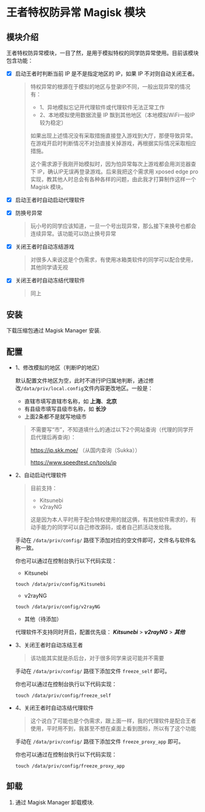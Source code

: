 # 王者特权防异常 Magisk 模块

## 模块介绍

王者特权防异常模块，一目了然，是用于模拟特权的同学防异常使用。目前该模块包含功能：

- [x] 启动王者时判断当前 IP 是不是指定地区的 IP，如果 IP 不对则自动关闭王者。

  > 特权异常的根源在于模拟的地区与登录IP不同，一般出现异常的情况有：
  >
  > - 1、异地模拟忘记开代理软件或代理软件无法正常工作
  > - 2、本地模拟使用数据流量 IP 飘到其他地区（本地模拟WiFi一般IP较为稳定）
  >
  > 如果出现上述情况没有采取措施直接登入游戏到大厅，那便导致异常。在游戏开启时判断情况不对劲直接关掉游戏，再根据实际情况采取相应措施。
  >
  > 这个需求源于我刚开始模拟时，因为怕异常每次上游戏都会用浏览器查下 IP，确认IP无误再登录游戏。后来我把这个需求用 xposed edge pro 实现，教其他人时总会有各种各样的问题，由此我才打算制作这样一个 Magisk 模块。

- [x] 启动王者时自动启动代理软件

- [x] 防换号异常

  > 玩小号的同学应该知道，一旦一个号出现异常，那么接下来换号也都会连续异常。该功能可以防止换号异常

- [x] 关闭王者时自动冻结游戏

  > 对很多人来说这是个伪需求，有使用冰箱类软件的同学可以配合使用，其他同学请无视

- [x] 关闭王者时自动冻结代理软件

  > 同上


## 安装

下载压缩包通过 Magisk Manager 安装.



## 配置

- 1、修改模拟的地区（判断IP的地区）

  默认配置文件地区为空，此时不进行IP归属地判断，通过修改`/data/priv/local.config`文件内容更改地区。一般是：

  * 直辖市填写直辖市名称，如 **上海**、**北京**
  * 有县级市填写县级市名称，如 **长沙**
  * 上面2条都不是就写地级市

  > 不需要写“市”，不知道填什么的通过以下2个网站查询（代理的同学开启代理后再查询）：
  >
  >  https://ip.skk.moe/    （从国内查询（Sukka））
  >
  > https://www.speedtest.cn/tools/ip

- 2、自动启动代理软件

  > 目前支持：
  >
  > * Kitsunebi
  > * v2rayNG
  >
  > 这是因为本人平时用于配合特权使用的就这俩，有其他软件需求的，有动手能力的同学可以自己修改源码，或者自己抓活动发给我。

  手动在 `/data/priv/config/` 路径下添加对应的空文件即可，文件名与软件名称一致。

  你也可以通过在控制台执行以下代码实现：

  * Kitsunebi

  ```shell
  touch /data/priv/config/Kitsunebi
  ```

  * v2rayNG

  ```shel
  touch /data/priv/config/v2rayNG
  ```

  * 其他（待添加）

  

  代理软件不支持同时开启，配置优先级： ***Kitsunebi*** > ***v2rayNG*** > ***其他***

* 3、关闭王者时自动冻结王者

  > 该功能其实就是杀后台，对于很多同学来说可能并不需要

  手动在 `/data/priv/config/` 路径下添加文件 `freeze_self` 即可。

  你也可以通过在控制台执行以下代码实现：

  ```shell
  touch /data/priv/config/freeze_self
  ```

* 4、关闭王者时自动冻结代理软件

  > 这个说白了可能也是个伪需求，跟上面一样，我的代理软件是配合王者使用，平时用不到，我甚至不想在桌面上看到图标，所以有了这个功能

  手动在 `/data/priv/config/` 路径下添加文件 `freeze_proxy_app` 即可。

  你也可以通过在控制台执行以下代码实现：

  ```shell
  touch /data/priv/config/freeze_proxy_app
  ```




## 卸载

1. 通过 Magisk Manager 卸载模块.